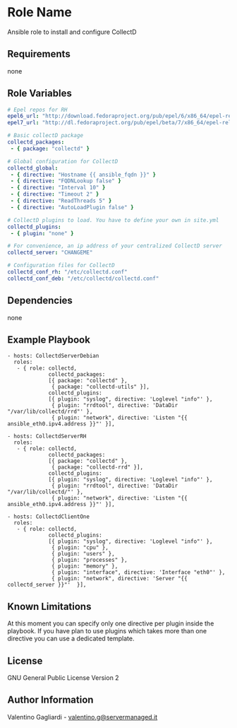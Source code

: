 Role Name
========

Ansible role to install and configure CollectD

Requirements
------------

none

Role Variables
--------------

```yaml
# Epel repos for RH
epel6_url: "http://download.fedoraproject.org/pub/epel/6/x86_64/epel-release-6-8.noarch.rpm"
epel7_url: "http://dl.fedoraproject.org/pub/epel/beta/7/x86_64/epel-release-7-0.2.noarch.rpm"

# Basic collectD package
collectd_packages:
 - { package: "collectd" }

# Global configuration for CollectD
collectd_global:
 - { directive: "Hostname {{ ansible_fqdn }}" }
 - { directive: "FQDNLookup false" }
 - { directive: "Interval 10" }
 - { directive: "Timeout 2" }
 - { directive: "ReadThreads 5" }
 - { directive: "AutoLoadPlugin false" }

# CollectD plugins to load. You have to define your own in site.yml
collectd_plugins:
 - { plugin: "none" }

# For convenience, an ip address of your centralized CollectD server
collectd_server: "CHANGEME"

# Configuration files for CollectD
collectd_conf_rh: "/etc/collectd.conf"
collectd_conf_deb: "/etc/collectd/collectd.conf"
```

Dependencies
------------

none

Example Playbook
-------------------------

    - hosts: CollectdServerDebian
      roles:
       - { role: collectd,
                 collectd_packages:
                 [{ package: "collectd" },
                  { package: "collectd-utils" }],
                 collectd_plugins:
                 [{ plugin: "syslog", directive: 'Loglevel "info"' },
                  { plugin: "rrdtool", directive: 'DataDir "/var/lib/collectd/rrd"' },
                  { plugin: "network", directive: 'Listen "{{ ansible_eth0.ipv4.address }}"' }],

    - hosts: CollectdServerRH
      roles:
       - { role: collectd,
                 collectd_packages:
                 [{ package: "collectd" },
                  { package: "collectd-rrd" }],
                 collectd_plugins:
                 [{ plugin: "syslog", directive: 'Loglevel "info"' },
                  { plugin: "rrdtool", directive: 'DataDir "/var/lib/collectd/"' },
                  { plugin: "network", directive: 'Listen "{{ ansible_eth0.ipv4.address }}"' }],

    - hosts: CollectdClientOne
      roles:
       - { role: collectd,
                 collectd_plugins:
                 [{ plugin: "syslog", directive: 'Loglevel "info"' },
                  { plugin: "cpu" },
                  { plugin: "users" },
                  { plugin: "processes" },
                  { plugin: "memory" },
                  { plugin: "interface", directive: 'Interface "eth0"' },
                  { plugin: "network", directive: 'Server "{{ collectd_server }}"'  }],

Known Limitations
--------------

At this moment you can specify only one directive per plugin inside the playbook. If you have plan to use plugins which takes more than one directive you can use a dedicated template.

License
-------

GNU General Public License Version 2

Author Information
------------------

Valentino Gagliardi - valentino.g@servermanaged.it
